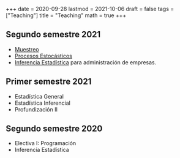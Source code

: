 +++
date      = 2020-09-28
lastmod   = 2021-10-06
draft     = false
tags      = ["Teaching"]
title     = "Teaching"
math      = true
+++

## Segundo semestre 2021
* [Muestreo](https://alexrojas.netlify.app/post/Sampling/)
* [Procesos Estocásticos](https://alexrojas.netlify.app/post/SP/)
* [Inferencia Estadística](https://alexrojas.netlify.app/post/ie/) para administración de empresas.


## Primer semestre 2021
* Estadística General
* Estadística Inferencial
* Profundización II

## Segundo semestre 2020
* Electiva I: Programación
* Inferencía Estadística
